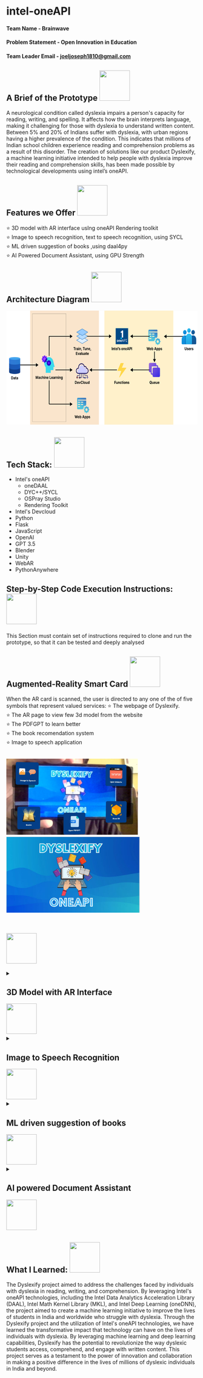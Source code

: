 # intel-oneAPI

#### Team Name - Brainwave
#### Problem Statement - Open Innovation in Education
#### Team Leader Email - joeljoseph1810@gmail.com

## A Brief of the Prototype <img src="https://github.com/JoelJJoseph/intel-oneAPI/assets/72274851/81390908-eaae-4fb1-bb79-0fa8f96bd15c" height="80" width="80"> <br>

A neurological condition called dyslexia impairs a person's capacity for reading, writing, and spelling. It affects how the brain interprets language, making it challenging for those with dyslexia to understand written content. Between 5% and 20% of Indians suffer with dyslexia, with urban regions having a higher prevalence of the condition. This indicates that millions of Indian school children experience reading and comprehension problems as a result of this disorder. The creation of solutions like our product Dyslexify, a machine learning initiative intended to help people with dyslexia improve their reading and comprehension skills, has been made possible by technological developments using intel’s oneAPI.

## Features we Offer <img src="https://github.com/JoelJJoseph/intel-oneAPI/assets/72274851/ab7b93c9-160c-49f1-91f3-853a5aaeaf22" height="80" width="80"> <br>
⭐ 3D model with AR interface usIng oneAPI Rendering toolkit <br>
⭐ Image to speech recognition, text to speech recognition, using SYCL <br>
⭐ ML driven suggestion of books ,using daal4py <br>
⭐ AI Powered Document Assistant, using GPU Strength <br>


## Architecture Diagram <img src="https://github.com/JoelJJoseph/intel-oneAPI/assets/72274851/136f45e1-5d5a-4aa5-b71b-73a644686216" height="80" width="80"> <br>
<img src="https://raw.githubusercontent.com/raison024/ArchDiagram/main/Arch2.png" alt="Logo" height="300">
 


## Tech Stack: <img src="https://github.com/JoelJJoseph/intel-oneAPI/assets/72274851/13362666-adb9-4e7f-ae11-d00ad0339e9e" height="80" width="80"> <br>
* Intel's oneAPI
  * oneDAAL
  * DYC++/SYCL
  * OSPray Studio
  * Rendering Toolkit
* Intel's Devcloud
* Python
* Flask
* JavaScript
* OpenAI
* GPT 3.5
* Blender
* Unity
* WebAR
* PythonAnywhere
   
## Step-by-Step Code Execution Instructions:<img src="https://github.com/JoelJJoseph/intel-oneAPI/assets/72274851/c1f1a73e-3850-4160-8955-2f1311f2a421" height="80" width="80"> <br>

  This Section must contain set of instructions required to clone and run the prototype, so that it can be tested and deeply analysed


## Augmented-Reality Smart Card <img src="https://github.com/JoelJJoseph/intel-oneAPI/assets/72274851/81d0354b-6865-4aff-ab05-9058c5f6a391" height="80" width="80"> <br>
When the AR card is scanned, the user is directed to any one of the of five symbols that represent valued services:
	⭐ The webpage of Dyslexify.<br>
 ⭐ The AR page to view few 3d model from the website<br>
 ⭐ The PDFGPT to learn better<br>
 ⭐ The book recomendation system<br>
 ⭐ Image to speech application<br>
	
<h2>
 <img src="https://raw.githubusercontent.com/raison024/ArchDiagram/main/card1.jpg" alt="Logo" height="200">
 <img src="https://raw.githubusercontent.com/raison024/ArchDiagram/main/card2.jpg" alt="Logo" height="200">
</h2> 
<br>


<img src="https://codemyui.com/wp-content/uploads/2016/10/pure-css-site-scroll-micro-animation.gif" height="80" width="80"> <br>
<details> 



  <summary><h2>3D Model with AR Interface</h2><img src="https://github.com/JoelJJoseph/intel-oneAPI/assets/72274851/13e37eb3-bfc6-4630-94c3-fc5391f97f0e" height="80" width="80"> <br></summary>
  <h3>Introduction</h3>
 <img src="https://raw.githubusercontent.com/raison024/ArchDiagram/main/3D.jpg" alt="Logo" height="500">
 <img src="https://raw.githubusercontent.com/raison024/ArchDiagram/main/3D2.jpg" alt="Logo" height="500">
 <br>
  <p>Bringing 3D models into the learning process and utilizing an augmented reality interface, students can visualize complex concepts, objects, in a more interactive and engaging manner.    This technology enables students to manipulate and explore virtual objects, enhancing their understanding and retention of the subject matter.</p>
 
  <h3>How we did?</h3>
   
✅ The oneAPI Rendering Toolkit is used to create 3D models, which are then hosted on a WebAR platform for easy accessibility.<br><br>
✅ The models are converted into the glTF format and uploaded to the chosen platform. <br><br>
✅ Users can view and interact with the models through web browsers on various devices, without the need for specialized applications or high-end hardware.<br><br>
✅This combination of powerful rendering tools powered by intel oneAPI and WebAR technology provides a seamless experience for individuals to explore and engage with captivating in augmented reality.
   
 <h3>How to run?</h3>
 1. Visit the website or you can scan the QR code.<br><br>
 2. Give the required permissions to view the 3D AR model.<br><br>
 3. Navigate in the 3D space to view the model from different perspectives.<br><br>
</details>
<details>
  <summary><h2>Image to Speech Recognition</h2><img src="https://github.com/JoelJJoseph/intel-oneAPI/assets/72274851/1668f35c-922e-443b-9a07-38f4f8895025" height="80" width="80"> <br></summary>

  <h3>Introduction</h3>
 <img src="https://raw.githubusercontent.com/raison024/ArchDiagram/main/ImagetoSpeech.jpg" alt="Logo" width="1000">
  <p>This feature enables students to capture images of text, such as medical prescription or text on whiteboards, and convert them into speech. It can assist students with visual    impairments or those who prefer auditory learning, making educational content more accessible.</p>
 
<h3>How we did?</h3>  
✅Create SYCL kernels using the DPC++ programming model provided by the Intel oneAPI Toolkit.<br><br>
✅Compile the SYCL DPC++ code using the DPC++ compiler provided by the Intel oneAPI Toolkit.<br><br>
✅Use ctypes to create a Python wrapper for the compiled C++ code.<br><br>
✅Import the Python wrapper into your Flask application.<br><br>
✅Use the wrapper to call the SYCL DPC++ functions for image processing and speech conversion.<br><br>
 
 <h3>How to run it locally?</h3>
 1. Visit the terminal and type <code>cd Image_to_Speech</code>.<br><br>
 2. Install the packages mentioned in Requirements.txt <code>pip install -r requirements.txt</code><br><br>
 3. Run this command <code>python app.py</code><br><br>
</details>
<details>
	

  <summary><h2>ML driven suggestion of books</h2><img src="https://github.com/JoelJJoseph/intel-oneAPI/assets/72274851/2c22b52d-3971-4c89-83a6-81de23ffbb21" height="80" width="80"> <br></summary>
  <h3>Introduction</h3>
 <img src="https://raw.githubusercontent.com/raison024/ArchDiagram/main/Books.png" alt="Logo" height="400">
 <img src="https://raw.githubusercontent.com/raison024/ArchDiagram/main/Books2.png" alt="Logo" height="400">
 <br>
  <p>With This feature , you can bid farewell to the overwhelming task of choosing your next read. The system analyzes your reading history, genre preferences, favorite authors, you will be able to choose what to read next by selecting the book which you already selected. It shows  similar kind of suggestions.</p>
 
<h3>How we did?</h3>  
✅The daal4py is used here.The main purpose of using daal4py in the project is to leverage the optimized implementations of algorithms provided by oneDAL.<br><br>
✅The oneAPI Data Analytics Library (oneDAL) and its Python wrapper, daal4py, are used for computing cosine similarity between vectors.<br><br>
 
 <h3>How to run?</h3>
 1. Visit this website or use this directory by opening the terminal and type <code>cd bookrec</code> if you want to run locally.<br><br>
 2. Install the packages mentioned in Requirements.txt <code>pip install -r requirements.txt</code><br><br>
 3. Run this command <code>python app.py</code><br><br><br><br>
</details>
<details>
	
	
  <summary><h2>AI powered Document Assistant</h2><img src="https://github.com/JoelJJoseph/intel-oneAPI/assets/72274851/9765ebd7-e368-4b9e-8408-ce466d0e3e23" height="80" width="80"> <br></summary>
  <h3>Introduction</h3>
 <img src="https://raw.githubusercontent.com/raison024/ArchDiagram/main/pdf1.png" alt="Logo" width="1000">
 <img src="https://raw.githubusercontent.com/raison024/ArchDiagram/main/pdf2.png" alt="Logo" width="1000">
 <img src="https://raw.githubusercontent.com/raison024/ArchDiagram/main/pdf3.png" alt="Logo" width="1000">
 <br>
  <p>This is feature  advanced AI-powered document assistant that revolutionizes the way you search and extract information from PDFs. It eliminates the need for manual searching and scrolling through lengthy documents by leveraging the power of GPT-3.5 and Intel oneApi. With PDFGPT, you can effortlessly ask questions and receive instant answers, allowing for efficient and hassle-free document exploration.</p>
 

<h3>How we did?</h3> <img src="https://github.com/JoelJJoseph/intel-oneAPI/assets/72274851/9765ebd7-e368-4b9e-8408-ce466d0e3e23" height="80" width="80"> <br> 
✅Imports the SYCL context from the daal4py.onea pi module.<br><br>
✅This module provides SYCL functionality for GPU acceleration.<br><br>
✅This flexibility allows you to take advantage of the specific strengths of GPUs while maintaining portability across different hardware architectures.<br><br>
✅It is a game-changing tool for researchers, students, and professionals, providing a seamless and effective solution for working with PDF documents.<br><br>
 
 <h3>How to run?</h3>
 1. Visit the website or the address <code>cd pdfgpt</code> in the this repo.<br><br>
 2. If running locally run this command <code>cd backend</code> after which <code>python app.py</code><br><br>
 3. Go back to the previous directory using <code>cd ../</code> and navigate to frontend directory using the command <code>cd frontend</code><br><br>
 4. Run this command <code>npm start</code>.<br><br>
 5. Run both the terminal simultanously.<br><br>
</details>
  

## What I Learned: <img src="https://github.com/JoelJJoseph/intel-oneAPI/assets/72274851/fb7ba852-f261-4fec-90a7-3fa629f0fee4" height="80" width="80"> <br>
The Dyslexify project aimed to address the challenges faced by individuals with dyslexia in reading, writing, and comprehension. By leveraging Intel's oneAPI technologies, including the Intel Data Analytics Acceleration Library (DAAL), Intel Math Kernel Library (MKL), and Intel Deep Learning (oneDNN), the project aimed to create a machine learning initiative to improve the lives of students in India and worldwide who struggle with dyslexia.
Through the Dyslexify project and the utilization of Intel's oneAPI technologies, we have learned the transformative impact that technology can have on the lives of individuals with dyslexia. By leveraging machine learning and deep learning capabilities, Dyslexify has the potential to revolutionize the way dyslexic students access, comprehend, and engage with written content. This project serves as a testament to the power of innovation and collaboration in making a positive difference in the lives of millions of dyslexic individuals in India and beyond.
